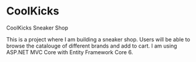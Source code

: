# CoolKicks
CoolKicks Sneaker Shop

This is a project where I am building a sneaker shop.
Users will be able to browse the catalouge of different brands and add to cart.
I am using ASP.NET MVC Core with Entity Framework Core 6.
